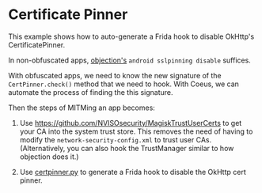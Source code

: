 # Certificate Pinner

This example shows how to auto-generate a Frida hook to disable OkHttp's CertificatePinner.

In non-obfuscated apps, [objection's](https://github.com/sensepost/objection/blob/master/agent/src/android/pinning.ts)
`android sslpinning disable` suffices.

With obfuscated apps, we need to know the new signature of the `CertPinner.check()` method that we need to hook.
With Coeus, we can automate the process of finding the this signature.

Then the steps of MITMing an app becomes:

1. Use https://github.com/NVISOsecurity/MagiskTrustUserCerts to get your CA into the system trust store.
   This removes the need of having to modify the `network-security-config.xml` to trust user CAs.
   (Alternatively, you can also hook the TrustManager similar to how objection does it.)

2. Use [certpinner.py](certpinner.py) to generate a Frida hook to disable the OkHttp cert pinner.

